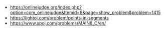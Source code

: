 - https://onlinejudge.org/index.php?option=com_onlinejudge&Itemid=8&page=show_problem&problem=1415
- https://lightoj.com/problem/points-in-segments
- https://www.spoj.com/problems/MAIN8_C/en/
